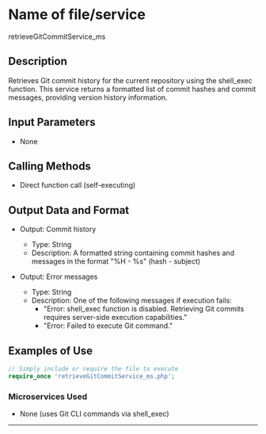 # Name of file/service
retrieveGitCommitService_ms

## Description
Retrieves Git commit history for the current repository using the shell_exec function. This service returns a formatted list of commit hashes and commit messages, providing version history information.

## Input Parameters
- None

## Calling Methods
- Direct function call (self-executing)

## Output Data and Format
- Output: Commit history
   - Type: String
   - Description: A formatted string containing commit hashes and messages in the format "%H - %s" (hash - subject)
   
- Output: Error messages
   - Type: String
   - Description: One of the following messages if execution fails:
     - "Error: shell_exec function is disabled. Retrieving Git commits requires server-side execution capabilities."
     - "Error: Failed to execute Git command."

## Examples of Use
```php
// Simply include or require the file to execute
require_once 'retrieveGitCommitService_ms.php';
```

### Microservices Used
- None (uses Git CLI commands via shell_exec)

--- 